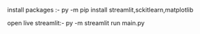 install packages :-
py -m pip install streamlit,sckitlearn,matplotlib

open live streamlit:-
py -m streamlit run main.py
